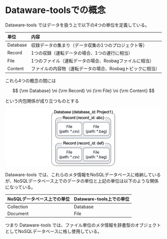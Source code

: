 # Dataware-toolsでの概念

Dataware-tools ではデータを扱う上で以下の4つの単位を定義している。

| 単位 | 内容 |
| :--- | :--- |
| Database | 収録データの集まり（データ収集の1つのプロジェクト等） |
| Record | 1つの収録（運転データの場合、1つの運行に相当） |
| File | 1つのファイル（運転データの場合、Rosbagファイルに相当） |
| Content | ファイルの内容物（運転データの場合、Rosbagトピックに相当） |

これら4つの概念の間には

$$
{\rm Database} \ni {\rm Record} \ni {\rm File} \ni {\rm Content}
$$

という内包関係が成り立つものとする

![](.gitbook/assets/concepts.png)

Dataware-tools では、これらのメタ情報をNoSQLデータベースに格納しているが、NoSQLデータベース上でのデータの単位と上記の単位は以下のような関係になっている。

| NoSQLデータベース上での単位 | Dataware-tools上での単位 |
| :--- | :--- |
| Collection | Database |
| Document | File |

つまり Dataware-tools では、ファイル単位のメタ情報を辞書型のオブジェクトとしてNoSQLデータベースに格し使用している。

